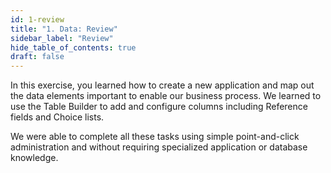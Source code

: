 ```yaml
---
id: 1-review
title: "1. Data: Review"
sidebar_label: "Review"
hide_table_of_contents: true
draft: false
---
```


In this exercise, you learned how to create a new application and map out the data elements important to enable our business process. We learned to use the Table Builder to add and configure columns including Reference fields and Choice lists. 

We were able to complete all these tasks using simple point-and-click administration and without requiring specialized application or database knowledge.
